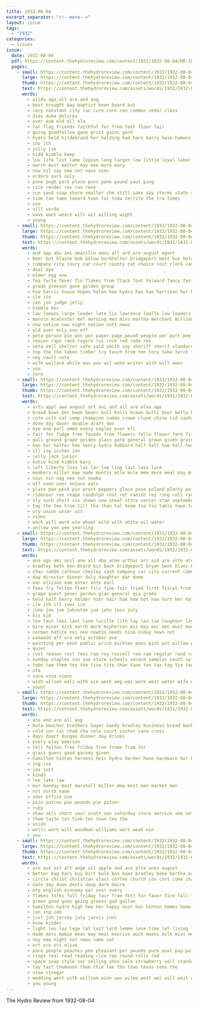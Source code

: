 ```yaml
---
title: 1932-08-04
excerpt_separator: "<!--more-->"
layout: issue
tags:
  - "1932"
categories:
  - issues
issue:
  date: 1932-08-04
  pdf: https://content.thehydroreview.com/content/1932/1932-08-04/HR-1932-08-04.pdf
  pages:
    - small: https://content.thehydroreview.com/content/1932/1932-08-04/small/HR-1932-08-04-01.jpg
      large: https://content.thehydroreview.com/content/1932/1932-08-04/large/HR-1932-08-04-01.jpg
      thumb: https://content.thehydroreview.com/content/1932/1932-08-04/thumbnails/HR-1932-08-04-01.jpg
      text: https://content.thehydroreview.com/assets/words/1932/1932-08-04/HR-1932-08-04-01.txt
      words:
        - alida age all are and aug
        - best brought bay baptist been board but
        - cary constant city can cure corn con common cedar class
        - dies duke dolores
        - ever eum eld ell ela
        - far flag friends faithful for from fast floor fair
        - going goodfellow gane grist gains gach
        - hydro held hildebrand her holding hed haro harry haim hamons
        - ino ith
        - jolly jie
        - kidd kimble keep
        - lux life list lame legion long larger low little loyal labor lor large leonard lay
        - march must matter may mee more mary
        - now nil nay new not nase nims
        - orders ours only
        - pone pugh park place pons pane pound paul ping
        - rice render res run rene
        - sun sand soap share smaller she still sake say storms state strong second shaw sot sheaf sorrows sin sad
        - tine tae tame toward town tal toda territo the tra times
        - use
        - vill verda
        - wave want weare will wit willing wight
        - young
    - small: https://content.thehydroreview.com/content/1932/1932-08-04/small/HR-1932-08-04-02.jpg
      large: https://content.thehydroreview.com/content/1932/1932-08-04/large/HR-1932-08-04-02.jpg
      thumb: https://content.thehydroreview.com/content/1932/1932-08-04/thumbnails/HR-1932-08-04-02.jpg
      text: https://content.thehydroreview.com/assets/words/1932/1932-08-04/HR-1932-08-04-02.txt
      words:
        - and app abu ani amarillo amos all ard are august agent
        - beer but blaine bob below burkhalter bridgeport best bue bold been
        - company city coury car court county cat choice cost clerk camp coffee ceo crown cetera cea caddo courage childre change come copp
        - deal dye
        - elmer egg ene
        - fea forte fever fin flakes from flack foot forward fancy fast file for
        - grade greeson gone golden group
        - how harris house hopes helen hee hydro has hae harrison hor her herb henry had home hike herndon
        - ile ito
        - jen jon judge jelly
        - kimble ker
        - law lemons large leader late lis lawrence luella low leaders lowell leavenworth little lowing let last
        - marvin mcalester mel morning men miss martha merchant million
        - now notice new night nation nott news
        - old over only ono off
        - peta person pin pon por paper page pound people per part pee pool profit pan
        - reason rape rank rogers rus rock red rode ree
        - seta sell shelter safe said smith say sheriff sherif standard sabet sunny strange seo sheaf soon sinclair stovall small suppe sunday stores saturday span sae she sleep scarth self store sister size
        - top the tho taken timber try touch trom ton tory take torch then
        - vey vault vote
        - wife wallace while wax was wil week writer with will weer
        - you
        - zero
    - small: https://content.thehydroreview.com/content/1932/1932-08-04/small/HR-1932-08-04-03.jpg
      large: https://content.thehydroreview.com/content/1932/1932-08-04/large/HR-1932-08-04-03.jpg
      thumb: https://content.thehydroreview.com/content/1932/1932-08-04/thumbnails/HR-1932-08-04-03.jpg
      text: https://content.thehydroreview.com/assets/words/1932/1932-08-04/HR-1932-08-04-03.txt
      words:
        - arts appl awa august art ani and all are alva age
        - bread bows ber beek beans bull bolls brawn bulls bour bella beets butcher boucher bene beck broom boys bare but best belle barley boy black bill bushe bese brood breed
        - cote colt cat comp champion caddo crown clove china cid cashaw champ clas card cach cattle crail cotton cece cane corn county cake clover chet
        - done day dover double draft den
        - eye ene earl emma every eagles ever ell
        - fair for fudge free founds from flowers follo flower farm first full fruits fruit friday fale fagg
        - gall ground grape golden glass gate general grown given grain
        - hen hor halter hee henry hydro hubbard half halt hae hall home hands helfer hand helen hull hard hou heads horse harm head hatfield
        - ill ing inches ion
        - jelly jack junior
        - katie kind kimble kary
        - left liberty less lai lar lue ling last lass luce
        - members miller mae made montis milo mule mee more meal may millet male mango mules must mise
        - nour nin nag nee not nowka
        - off oven over onions oats
        - plate pan peck pin prost peppers place pose poland plenty points pears pees pad peele pant part pickles pop pam petion pai president peek
        - ridenour ree reape randolph rest ret radish rey ring roll rye rani
        - sly such short six shown sow sheaf store senior stan september state staples score soles sho sank shade sack sears saa show seed sam staple second sweet soe seeds sudan selis stalls septer sic sua
        - tay the tee trom till tha than tal team tie tio table town taylor toe top tes ted too thi
        - ury union unser ust
        - vines
        - wach will work wie wheat wild with white wil water
        - yellow yon yee yearling
    - small: https://content.thehydroreview.com/content/1932/1932-08-04/small/HR-1932-08-04-04.jpg
      large: https://content.thehydroreview.com/content/1932/1932-08-04/large/HR-1932-08-04-04.jpg
      thumb: https://content.thehydroreview.com/content/1932/1932-08-04/thumbnails/HR-1932-08-04-04.jpg
      text: https://content.thehydroreview.com/assets/words/1932/1932-08-04/HR-1932-08-04-04.txt
      words:
        - ana ago ami anil ane all aby acme arthur arr aid are alto ates ani and ale art andis ares
        - bradley both bon board bis bach bridgeport bryan bent blanc bank balance basta bondi burkhalter better buy bea but best birk been
        - chas caddo calhoun chesley cash company cor city current came cake cater coffee case conte clerk clinton cross comer crayon county
        - day director dinner duly daughter dar dome
        - ear ellison eam enter ente earl
        - fees fry felton fleer fils fine fair fried first fiscal from fuente flowers friends fee fruit farm fund for
        - grape guest gener gordon glas general gia grade
        - held half henry holder hier hair hak hom hot how hart her hatfield hon heh hydro has home hee hilt hay
        - ile ith ill ives ice
        - june jon joe johnston jue john jess july
        - kis kim
        - lee last leos lant lane lucille life lay lea lue laughter layer lata lev lit lawson les
        - mire minor mick march more mcpherson mis may mor mon must mae mees mound mill monday marvin
        - norman notice nei nee newton needs nina niday news not
        - oakwood off ora only october ove
        - painting per pent public price pickles pons pint pot pillow pedi pam paintin process prior person prine peaches peer pace past poe present piece
        - quier
        - rust reason rest rees rae roy russell rea rem regular rand rach res rol
        - sunday staples son soe state schools second samples south spies shown shea supp sil saturday sunda subject sion supper serio sik salt simpson seal smith seas stange sean special see september spate still school said
        - tobe tae them tes the tise tite than tune ton tax tag tie town tale
        - ute
        - vaca vina viens
        - wish wilson wali with wie werk weg was work west water wife will wee
        - yount
    - small: https://content.thehydroreview.com/content/1932/1932-08-04/small/HR-1932-08-04-05.jpg
      large: https://content.thehydroreview.com/content/1932/1932-08-04/large/HR-1932-08-04-05.jpg
      thumb: https://content.thehydroreview.com/content/1932/1932-08-04/thumbnails/HR-1932-08-04-05.jpg
      text: https://content.thehydroreview.com/assets/words/1932/1932-08-04/HR-1932-08-04-05.txt
      words:
        - ano and are all aug
        - buta boucher brothers bayer bandy bradley business bread bank
        - cold cor cal chad cha colo court custer cana cross
        - days duart dungan dinner day drinks
        - every eloy emerson
        - fell felton free friday fron frome from for
        - grass guess good garvey given
        - hamilton hinton harness heir hydro harder hone hardware hor heart hart henke holter
        - ing isa
        - jay just
        - kinds
        - lee late law
        - mur monday mast marshall miller mow most man market men
        - not north name
        - odor office ove
        - pain patron pax pounds pie pitzer
        - ruby
        - shaw sell short saul scott son saturday store service see set shoe sutton sales smith style sells swing
        - them taste tat tink ten town tee the
        - union
        - wells work will woodman williams wert week win
        - you
    - small: https://content.thehydroreview.com/content/1932/1932-08-04/small/HR-1932-08-04-06.jpg
      large: https://content.thehydroreview.com/content/1932/1932-08-04/large/HR-1932-08-04-06.jpg
      thumb: https://content.thehydroreview.com/content/1932/1932-08-04/thumbnails/HR-1932-08-04-06.jpg
      text: https://content.thehydroreview.com/assets/words/1932/1932-08-04/HR-1932-08-04-06.txt
      words:
        - are ask ast alt ange all apple and ace alta anes august
        - better bag bars buy birt bulk bas baas bradley bebe bertha baptist business back big britt bandy box bacon broom but bring bros ben brown beans boas best bee
        - circle christ christian class coffee church con cost come chas company city cream care can cant conteh carry candi corn
        - date day down dents deep dark dacre
        - erp english economy ear ever every
        - flakes folks full friday fair from fett for favor fire fall first friends few free frost fellow
        - green good goes going graves gad gallon
        - hamilton hydro high hee her happy host has hinton homes home hills harold happ hutton
        - ion ing ide
        - just joh jersey july jarvis juni
        - know kinder
        - light les lay lege lat last lard lemme lose like let living large less lower lead lucky leas
        - made mors mamie meas may meal maurice much means milk miss money mand many merchant mason moore mariage miller
        - ney new night not news name nat
        - ort ore oti olive
        - pare people peaches pen pleasant per pounds pure pool pay palm paper pho pastor pink pere pail peal pears
        - rings real read reading rice rey round rolls red
        - space soap style sar selling shon sale strawberry sell standard sun study sie spring show smaller stout saving school salmon smith sunday stock store salt super sal sen said san sugar sane service seed saturday
        - tay tast thomason them thie tee tho town texas tees the
        - view vinegar
        - wedding went with william winn was wilma west wal will wait well wallace
        - you young
---
```


The Hydro Review from 1932-08-04

<!--more-->

